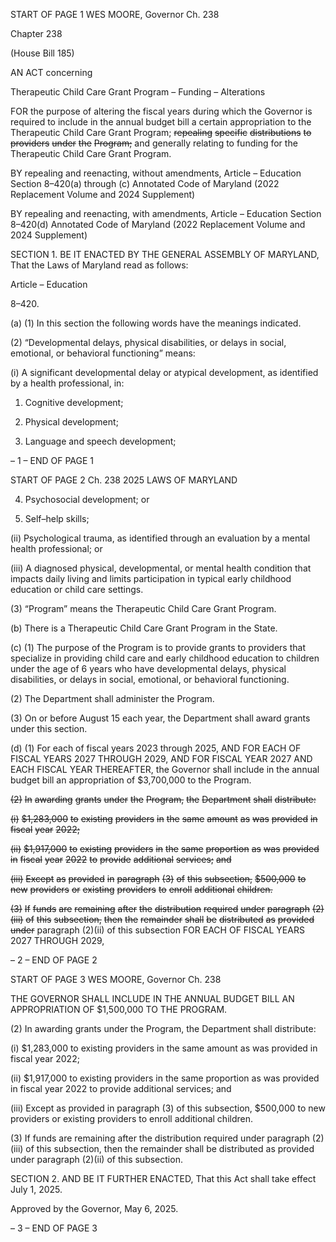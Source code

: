 START OF PAGE 1
WES MOORE, Governor Ch. 238

Chapter 238

(House Bill 185)

AN ACT concerning

Therapeutic Child Care Grant Program – Funding – Alterations

FOR the purpose of altering the fiscal years during which the Governor is required to
include in the annual budget bill a certain appropriation to the Therapeutic Child
Care Grant Program; ~~repealing~~ ~~specific~~ ~~distributions~~ ~~to~~ ~~providers~~ ~~under~~ ~~the~~
~~Program;~~ and generally relating to funding for the Therapeutic Child Care Grant
Program.

BY repealing and reenacting, without amendments,
Article – Education
Section 8–420(a) through (c)
Annotated Code of Maryland
(2022 Replacement Volume and 2024 Supplement)

BY repealing and reenacting, with amendments,
Article – Education
Section 8–420(d)
Annotated Code of Maryland
(2022 Replacement Volume and 2024 Supplement)

SECTION 1. BE IT ENACTED BY THE GENERAL ASSEMBLY OF MARYLAND,
That the Laws of Maryland read as follows:

Article – Education

8–420.

(a) (1) In this section the following words have the meanings indicated.

(2) “Developmental delays, physical disabilities, or delays in social,
emotional, or behavioral functioning” means:

(i) A significant developmental delay or atypical development, as
identified by a health professional, in:

1. Cognitive development;

2. Physical development;

3. Language and speech development;

– 1 –
END OF PAGE 1

START OF PAGE 2
Ch. 238 2025 LAWS OF MARYLAND

4. Psychosocial development; or

5. Self–help skills;

(ii) Psychological trauma, as identified through an evaluation by a
mental health professional; or

(iii) A diagnosed physical, developmental, or mental health condition
that impacts daily living and limits participation in typical early childhood education or
child care settings.

(3) “Program” means the Therapeutic Child Care Grant Program.

(b) There is a Therapeutic Child Care Grant Program in the State.

(c) (1) The purpose of the Program is to provide grants to providers that
specialize in providing child care and early childhood education to children under the age
of 6 years who have developmental delays, physical disabilities, or delays in social,
emotional, or behavioral functioning.

(2) The Department shall administer the Program.

(3) On or before August 15 each year, the Department shall award grants
under this section.

(d) (1) For each of fiscal years 2023 through 2025, AND FOR EACH OF FISCAL
YEARS 2027 THROUGH 2029, AND FOR FISCAL YEAR 2027 AND EACH FISCAL YEAR
THEREAFTER, the Governor shall include in the annual budget bill an appropriation of
$3,700,000 to the Program.

~~(2)~~ ~~In~~ ~~awarding~~ ~~grants~~ ~~under~~ ~~the~~ ~~Program,~~ ~~the~~ ~~Department~~ ~~shall~~
~~distribute:~~

~~(i)~~ ~~$1,283,000~~ ~~to~~ ~~existing~~ ~~providers~~ ~~in~~ ~~the~~ ~~same~~ ~~amount~~ ~~as~~ ~~was~~
~~provided~~ ~~in~~ ~~fiscal~~ ~~year~~ ~~2022;~~

~~(ii)~~ ~~$1,917,000~~ ~~to~~ ~~existing~~ ~~providers~~ ~~in~~ ~~the~~ ~~same~~ ~~proportion~~ ~~as~~ ~~was~~
~~provided~~ ~~in~~ ~~fiscal~~ ~~year~~ ~~2022~~ ~~to~~ ~~provide~~ ~~additional~~ ~~services;~~ ~~and~~

~~(iii)~~ ~~Except~~ ~~as~~ ~~provided~~ ~~in~~ ~~paragraph~~ ~~(3)~~ ~~of~~ ~~this~~ ~~subsection,~~ ~~$500,000~~
~~to~~ ~~new~~ ~~providers~~ ~~or~~ ~~existing~~ ~~providers~~ ~~to~~ ~~enroll~~ ~~additional~~ ~~children.~~

~~(3)~~ ~~If~~ ~~funds~~ ~~are~~ ~~remaining~~ ~~after~~ ~~the~~ ~~distribution~~ ~~required~~ ~~under~~ ~~paragraph~~
~~(2)(iii)~~ ~~of~~ ~~this~~ ~~subsection,~~ ~~then~~ ~~the~~ ~~remainder~~ ~~shall~~ ~~be~~ ~~distributed~~ ~~as~~ ~~provided~~ ~~under~~
paragraph (2)(ii) of this subsection FOR EACH OF FISCAL YEARS 2027 THROUGH 2029,

– 2 –
END OF PAGE 2

START OF PAGE 3
WES MOORE, Governor Ch. 238

THE GOVERNOR SHALL INCLUDE IN THE ANNUAL BUDGET BILL AN APPROPRIATION
OF $1,500,000 TO THE PROGRAM.

(2) In awarding grants under the Program, the Department shall distribute:

(i) $1,283,000 to existing providers in the same amount as was
provided in fiscal year 2022;

(ii) $1,917,000 to existing providers in the same proportion as was
provided in fiscal year 2022 to provide additional services; and

(iii) Except as provided in paragraph (3) of this subsection, $500,000
to new providers or existing providers to enroll additional children.

(3) If funds are remaining after the distribution required under paragraph
(2)(iii) of this subsection, then the remainder shall be distributed as provided under
paragraph (2)(ii) of this subsection.

SECTION 2. AND BE IT FURTHER ENACTED, That this Act shall take effect July
1, 2025.

Approved by the Governor, May 6, 2025.

– 3 –
END OF PAGE 3